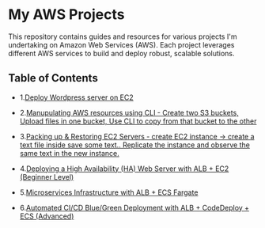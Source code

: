 
# My AWS Projects
This repository contains guides and resources for various projects I'm undertaking on Amazon Web Services (AWS). Each project leverages different AWS services to build and deploy robust, scalable solutions.

## Table of Contents

 - 1.[Deploy Wordpress server on EC2](./1.WordPress-Server-on-EC2.md)
 - 2.[Manupulating AWS resources using CLI - Create two S3 buckets, Upload files in one bucket, Use CLI to copy from that bucket to the other](./2.AWS-CLI-S3.md)

 - 3.[Packing up & Restoring EC2 Servers - create EC2 instance -> create a text file inside save some text.. Replicate the instance and observe the same text in the new instance.](./3.Packing-Up-and-Restoring-EC2-Servers.md)

 - 4.[Deploying a High Availability (HA) Web Server with ALB + EC2 (Beginner Level)](./4.Web-Server-with-ALB-EC2.md)

 - 5.[Microservices Infrastructure with ALB + ECS Fargate](./5.Microservices-Infrastructure-with-ALB-ECS-Fargate.md)

 - 6.[Automated CI/CD Blue/Green Deployment with ALB + CodeDeploy + ECS (Advanced)](./6.Automated-CICD-BlueGreen-Deployment-with-ALB-CodeDeploy-ECS.md)
